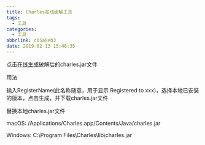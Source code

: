 ```yaml
---
title: Charles在线破解工具
tags:
  - 工具
categories:
  - 工具
abbrlink: c05a8eb3
date: 2019-02-13 15:46:35
---
```


点击[在线生成](https://www.zzzmode.com/mytools/charles/)破解后的charles.jar文件

用法

输入RegisterName(此名称随意，用于显示 Registered to xxx)，选择本地已安装的版本，点击生成，并下载charles.jar文件

替换本地charles.jar文件

macOS: /Applications/Charles.app/Contents/Java/charles.jar

Windows: C:\Program Files\Charles\lib\charles.jar
<!--more-->